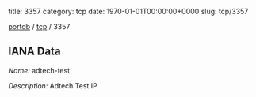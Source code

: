 title: 3357
category: tcp
date: 1970-01-01T00:00:00+0000
slug: tcp/3357

[portdb](/) / [tcp](/category/tcp.html) / 3357


## IANA Data

_Name:_ adtech-test

_Description:_ Adtech Test IP

